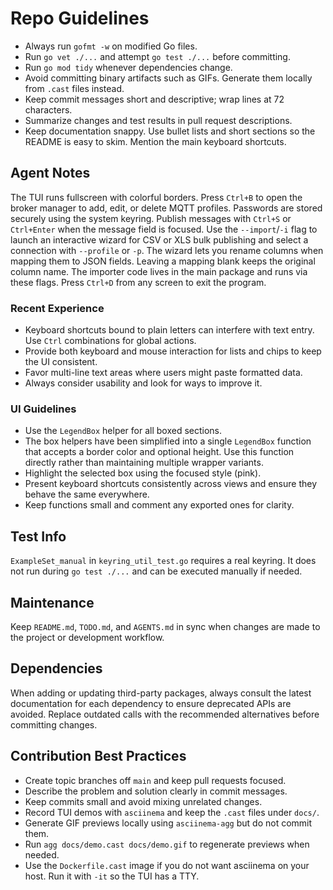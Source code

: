# Repo Guidelines

- Always run `gofmt -w` on modified Go files.
- Run `go vet ./...` and attempt `go test ./...` before committing.
- Run `go mod tidy` whenever dependencies change.
- Avoid committing binary artifacts such as GIFs. Generate them locally from `.cast` files instead.
- Keep commit messages short and descriptive; wrap lines at 72 characters.
- Summarize changes and test results in pull request descriptions.
- Keep documentation snappy. Use bullet lists and short sections so the README
  is easy to skim. Mention the main keyboard shortcuts.

## Agent Notes
The TUI runs fullscreen with colorful borders. Press `Ctrl+B` to open the broker manager to add, edit, or delete MQTT profiles. Passwords are stored securely using the system keyring. Publish messages with `Ctrl+S` or `Ctrl+Enter` when the message field is focused. Use the `--import`/`-i` flag to launch an interactive wizard for CSV or XLS bulk publishing and select a connection with `--profile` or `-p`. The wizard lets you rename columns when mapping them to JSON fields. Leaving a mapping blank keeps the original column name. The importer code lives in the main package and runs via these flags.
Press `Ctrl+D` from any screen to exit the program.

### Recent Experience
- Keyboard shortcuts bound to plain letters can interfere with text entry. Use `Ctrl` combinations for global actions.
- Provide both keyboard and mouse interaction for lists and chips to keep the UI consistent.
- Favor multi-line text areas where users might paste formatted data.
- Always consider usability and look for ways to improve it.

### UI Guidelines
- Use the `LegendBox` helper for all boxed sections.
- The box helpers have been simplified into a single `LegendBox` function that
  accepts a border color and optional height. Use this function directly rather
  than maintaining multiple wrapper variants.
- Highlight the selected box using the focused style (pink).
- Present keyboard shortcuts consistently across views and ensure they behave the same everywhere.
- Keep functions small and comment any exported ones for clarity.

## Test Info
`ExampleSet_manual` in `keyring_util_test.go` requires a real keyring. It does not run during `go test ./...` and can be executed manually if needed.

## Maintenance
Keep `README.md`, `TODO.md`, and `AGENTS.md` in sync when changes are made to the project or development workflow.

## Dependencies
When adding or updating third-party packages, always consult the latest
documentation for each dependency to ensure deprecated APIs are avoided.
Replace outdated calls with the recommended alternatives before committing
changes.

## Contribution Best Practices
- Create topic branches off `main` and keep pull requests focused.
- Describe the problem and solution clearly in commit messages.
- Keep commits small and avoid mixing unrelated changes.
- Record TUI demos with `asciinema` and keep the `.cast` files under `docs/`.
- Generate GIF previews locally using `asciinema-agg` but do not commit them.
- Run `agg docs/demo.cast docs/demo.gif` to regenerate previews when needed.
- Use the `Dockerfile.cast` image if you do not want asciinema on your host.
  Run it with `-it` so the TUI has a TTY.
